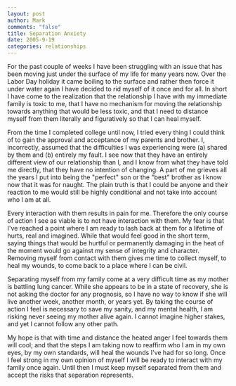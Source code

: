 ```yaml
--- 
layout: post
author: Mark
comments: "false"
title: Separation Anxiety
date: 2005-9-19
categories: relationships
---
```

For the past couple of weeks I have been struggling with an issue that has been moving just under the surface of my life for many years now. Over the Labor Day holiday it came boiling to the surface and rather then force it under water again I have decided to rid myself of it once and for all. In short I have come to the realization that the relationship I have with my immediate family is toxic to me, that I have no mechanism for moving the relationship towards anything that would be less toxic, and that I need to distance myself from them literally and figuratively so that I can heal myself.

From the time I completed college until now, I tried every thing I could think of to gain the approval and acceptance of my parents and brother. I, incorrectly, assumed that the difficulties I was experiencing were (a) shared by them and (b) entirely my fault. I see now that they have an entirely different view of our relationship than I, and I know from what they have told me directly, that they have no intention of changing. A part of me grieves all the years I put into being the "perfect" son or the "best" brother as I know now that it was for naught. The plain truth is that I could be anyone and their reaction to me would still be highly conditional and not take into account who I am at all.

Every interaction with them results in pain for me. Therefore the only course of action I see as viable is to not have interaction with them. My fear is that I've reached a point where I am ready to lash back at them for a lifetime of hurts, real and imagined. While that would feel good in the short term, saying things that would be hurtful or permanently damaging in the heat of the moment would go against my sense of integrity and character. Removing myself from contact with them gives me time to collect myself, to heal my wounds, to come back to a place where I can be civil.

Separating myself from my family come at a very difficult time as my mother is battling lung cancer. While she appears to be in a state of recovery, she is not asking the doctor for any prognosis, so I have no way to know if she will live another week, another month, or years yet. By taking the course of action I feel is necessary to save my sanity, and my mental health, I am risking never seeing my mother alive again. I cannot imagine higher stakes, and yet I cannot follow any other path.

My hope is that with time and distance the heated anger I feel towards them will cool; and that the steps I am taking now to reaffirm who I am in my own eyes, by my own standards, will heal the wounds I've had for so long. Once I feel strong in my own opinion of myself I will be ready to interact with my family once again. Until then I must keep myself separated from them and accept the risks that separation represents.
